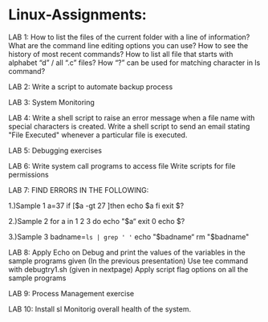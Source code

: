 # Linux-Assignments:

LAB 1:
How to list the files of the current folder with a line of information?
What are the command line editing options you can use?
How to see the history of most recent commands?
How to list all file that starts with alphabet “d” / all “.c” files?
How “?” can be used for matching character in ls command?

LAB 2:
Write a script to automate backup process

LAB 3:
System Monitoring

LAB 4:
 Write a shell script to raise an error message when a file name with special characters is created.
 Write a shell script to send an email stating "File Executed" whenever a particular file is executed.
 
LAB 5:
Debugging exercises

LAB 6:
Write system call programs to access file
Write scripts for file permissions

LAB 7:
FIND ERRORS IN THE FOLLOWING:

1.)Sample 1
    a=37
    if [$a -gt 27 ]then 
    echo 
   	$a
    fi
    exit $?
    
2.)Sample 2
   for a in 1 2 3
   do echo "$a“
   exit 0
   echo $?
   
3.)Sample 3
   badname=`ls | grep ' '`
   echo "$badname“
   rm "$badname"

LAB 8:
Apply Echo on Debug and print the values of the variables in the sample programs given (In the previous presentation)
Use tee command with debugtry1.sh (given in nextpage)
Apply script flag options on all the sample programs

LAB 9:
Process Management exercise

LAB 10:
Install sl
Monitorig overall health of the system.

